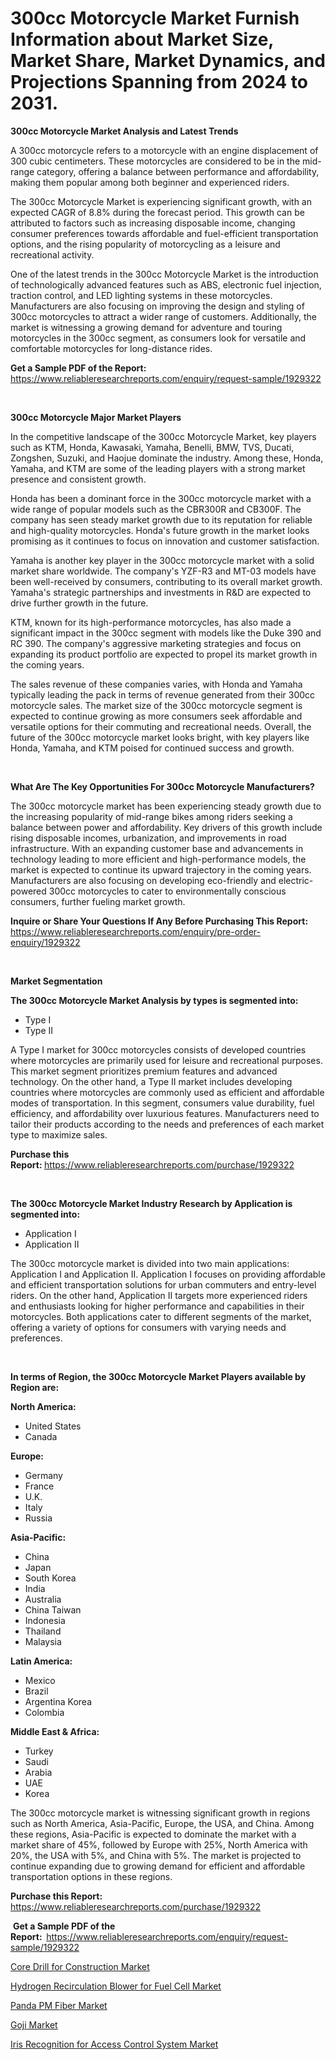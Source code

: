<p><h1>300cc Motorcycle Market Furnish Information about Market Size, Market Share, Market Dynamics, and Projections Spanning from 2024 to 2031.</h1></p><p><strong>300cc Motorcycle Market Analysis and Latest Trends</strong></p>
<p><p>A 300cc motorcycle refers to a motorcycle with an engine displacement of 300 cubic centimeters. These motorcycles are considered to be in the mid-range category, offering a balance between performance and affordability, making them popular among both beginner and experienced riders.</p><p>The 300cc Motorcycle Market is experiencing significant growth, with an expected CAGR of 8.8% during the forecast period. This growth can be attributed to factors such as increasing disposable income, changing consumer preferences towards affordable and fuel-efficient transportation options, and the rising popularity of motorcycling as a leisure and recreational activity.</p><p>One of the latest trends in the 300cc Motorcycle Market is the introduction of technologically advanced features such as ABS, electronic fuel injection, traction control, and LED lighting systems in these motorcycles. Manufacturers are also focusing on improving the design and styling of 300cc motorcycles to attract a wider range of customers. Additionally, the market is witnessing a growing demand for adventure and touring motorcycles in the 300cc segment, as consumers look for versatile and comfortable motorcycles for long-distance rides.</p></p>
<p><strong>Get a Sample PDF of the Report:&nbsp;</strong> <a href="https://www.reliableresearchreports.com/enquiry/request-sample/1929322">https://www.reliableresearchreports.com/enquiry/request-sample/1929322</a></p>
<p>&nbsp;</p>
<p><strong>300cc Motorcycle Major Market Players</strong></p>
<p><p>In the competitive landscape of the 300cc Motorcycle Market, key players such as KTM, Honda, Kawasaki, Yamaha, Benelli, BMW, TVS, Ducati, Zongshen, Suzuki, and Haojue dominate the industry. Among these, Honda, Yamaha, and KTM are some of the leading players with a strong market presence and consistent growth.</p><p>Honda has been a dominant force in the 300cc motorcycle market with a wide range of popular models such as the CBR300R and CB300F. The company has seen steady market growth due to its reputation for reliable and high-quality motorcycles. Honda's future growth in the market looks promising as it continues to focus on innovation and customer satisfaction.</p><p>Yamaha is another key player in the 300cc motorcycle market with a solid market share worldwide. The company's YZF-R3 and MT-03 models have been well-received by consumers, contributing to its overall market growth. Yamaha's strategic partnerships and investments in R&D are expected to drive further growth in the future.</p><p>KTM, known for its high-performance motorcycles, has also made a significant impact in the 300cc segment with models like the Duke 390 and RC 390. The company's aggressive marketing strategies and focus on expanding its product portfolio are expected to propel its market growth in the coming years.</p><p>The sales revenue of these companies varies, with Honda and Yamaha typically leading the pack in terms of revenue generated from their 300cc motorcycle sales. The market size of the 300cc motorcycle segment is expected to continue growing as more consumers seek affordable and versatile options for their commuting and recreational needs. Overall, the future of the 300cc motorcycle market looks bright, with key players like Honda, Yamaha, and KTM poised for continued success and growth.</p></p>
<p>&nbsp;</p>
<p><strong>What Are The Key Opportunities For 300cc Motorcycle Manufacturers?</strong></p>
<p><p>The 300cc motorcycle market has been experiencing steady growth due to the increasing popularity of mid-range bikes among riders seeking a balance between power and affordability. Key drivers of this growth include rising disposable incomes, urbanization, and improvements in road infrastructure. With an expanding customer base and advancements in technology leading to more efficient and high-performance models, the market is expected to continue its upward trajectory in the coming years. Manufacturers are also focusing on developing eco-friendly and electric-powered 300cc motorcycles to cater to environmentally conscious consumers, further fueling market growth.</p></p>
<p><strong>Inquire or Share Your Questions If Any Before Purchasing This Report:</strong> <a href="https://www.reliableresearchreports.com/enquiry/pre-order-enquiry/1929322">https://www.reliableresearchreports.com/enquiry/pre-order-enquiry/1929322</a></p>
<p>&nbsp;</p>
<p><strong>Market Segmentation</strong></p>
<p><strong>The 300cc Motorcycle Market Analysis by types is segmented into:</strong></p>
<p><ul><li>Type I</li><li>Type II</li></ul></p>
<p><p>A Type I market for 300cc motorcycles consists of developed countries where motorcycles are primarily used for leisure and recreational purposes. This market segment prioritizes premium features and advanced technology. On the other hand, a Type II market includes developing countries where motorcycles are commonly used as efficient and affordable modes of transportation. In this segment, consumers value durability, fuel efficiency, and affordability over luxurious features. Manufacturers need to tailor their products according to the needs and preferences of each market type to maximize sales.</p></p>
<p><strong>Purchase this Report:&nbsp;</strong><a href="https://www.reliableresearchreports.com/purchase/1929322">https://www.reliableresearchreports.com/purchase/1929322</a></p>
<p>&nbsp;</p>
<p><strong>The 300cc Motorcycle Market Industry Research by Application is segmented into:</strong></p>
<p><ul><li>Application I</li><li>Application II</li></ul></p>
<p><p>The 300cc motorcycle market is divided into two main applications: Application I and Application II. Application I focuses on providing affordable and efficient transportation solutions for urban commuters and entry-level riders. On the other hand, Application II targets more experienced riders and enthusiasts looking for higher performance and capabilities in their motorcycles. Both applications cater to different segments of the market, offering a variety of options for consumers with varying needs and preferences.</p></p>
<p>&nbsp;</p>
<p><strong>In terms of Region, the 300cc Motorcycle Market Players available by Region are:</strong></p>
<p>
    <p> <strong> North America: </strong>
        <ul>
            <li>United States</li>
            <li>Canada</li>
        </ul>
        </p> 
    <p> <strong> Europe: </strong>
        <ul>
            <li>Germany</li>
            <li>France</li>
            <li>U.K.</li>
            <li>Italy</li>
            <li>Russia</li>
        </ul>
        </p> 
    <p> <strong> Asia-Pacific: </strong>
        <ul>
            <li>China</li>
            <li>Japan</li>
            <li>South Korea</li>
            <li>India</li>
            <li>Australia</li>
            <li>China Taiwan</li>
            <li>Indonesia</li>
            <li>Thailand</li>
            <li>Malaysia</li>
        </ul>
        </p> 
    <p> <strong> Latin America: </strong>
        <ul>
            <li>Mexico</li>
            <li>Brazil</li>
            <li>Argentina Korea</li>
            <li>Colombia</li>
        </ul>
        </p> 
    <p> <strong> Middle East & Africa: </strong>
        <ul>
            <li>Turkey</li>
            <li>Saudi</li>
            <li>Arabia</li>
            <li>UAE</li>
            <li>Korea</li>
        </ul>
    </p>
    </p>
<p><p>The 300cc motorcycle market is witnessing significant growth in regions such as North America, Asia-Pacific, Europe, the USA, and China. Among these regions, Asia-Pacific is expected to dominate the market with a market share of 45%, followed by Europe with 25%, North America with 20%, the USA with 5%, and China with 5%. The market is projected to continue expanding due to growing demand for efficient and affordable transportation options in these regions.</p></p>
<p><strong>Purchase this Report: </strong><a href="https://www.reliableresearchreports.com/purchase/1929322">https://www.reliableresearchreports.com/purchase/1929322</a></p>
<p>&nbsp;<strong>Get a Sample PDF of the Report:&nbsp;&nbsp;</strong><a href="https://www.reliableresearchreports.com/enquiry/request-sample/1929322">https://www.reliableresearchreports.com/enquiry/request-sample/1929322</a></p>
<p><strong></strong></p>
<p><p><a href="https://metal-farmhouse-e95.notion.site/Core-Drill-for-Construction-Market-Offers-Provide-Insightful-Data-for-the-Time-Period-from-2024-to-2-64d22e967dba417381d2ec7c652fbe28">Core Drill for Construction Market</a></p><p><a href="https://crocus-run-b5a.notion.site/Hydrogen-Recirculation-Blower-for-Fuel-Cell-Market-Analysis-and-Market-Size-Global-Industry-Overvie-61949e72fb284623b5712c9d71cffb2f">Hydrogen Recirculation Blower for Fuel Cell Market</a></p><p><a href="https://view.publitas.com/reportprime-1/panda-pm-fiber-market-research-report-reveals-the-latest-trends-and-opportunities-of-this-market-for-period-from-2024-2031/">Panda PM Fiber Market</a></p><p><a href="https://view.publitas.com/reportprime-1/goji-market-size-global-industry-overview-market-segmentation-and-forecast-2024-to-2031/">Goji Market</a></p><p><a href="https://github.com/moyahfrancoestellec51j635wcx/Market-Research-Report-List-1/blob/main/iris-recognition-for-access-control-system-market.md">Iris Recognition for Access Control System Market</a></p></p>